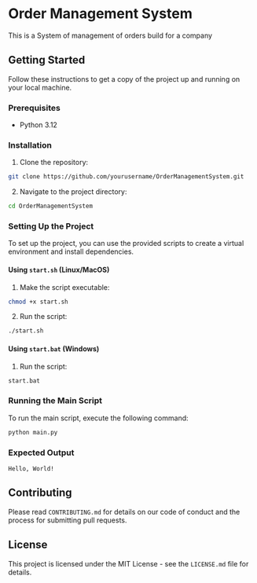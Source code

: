 # Order Management System

This is a System of management of orders build for a company

## Getting Started

Follow these instructions to get a copy of the project up and running on your local machine.

### Prerequisites

- Python 3.12

### Installation

1. Clone the repository:
  ```sh
  git clone https://github.com/yourusername/OrderManagementSystem.git
  ```
2. Navigate to the project directory:
  ```sh
  cd OrderManagementSystem
  ```

### Setting Up the Project

To set up the project, you can use the provided scripts to create a virtual environment and install dependencies.

#### Using `start.sh` (Linux/MacOS)

1. Make the script executable:
  ```sh
  chmod +x start.sh
  ```
2. Run the script:
  ```sh
  ./start.sh
  ```

#### Using `start.bat` (Windows)

1. Run the script:
  ```sh
  start.bat
  ```

### Running the Main Script

To run the main script, execute the following command:
```sh
python main.py
```

### Expected Output

```
Hello, World!
```

## Contributing

Please read `CONTRIBUTING.md` for details on our code of conduct and the process for submitting pull requests.

## License

This project is licensed under the MIT License - see the `LICENSE.md` file for details.
